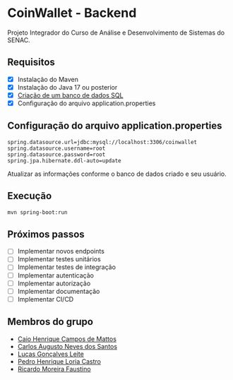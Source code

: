 # CoinWallet - Backend
Projeto Integrador do Curso de Análise e Desenvolvimento de Sistemas do SENAC.

## Requisitos

- [x] Instalação do Maven
- [x] Instalação do Java 17 ou posterior
- [x] [Criação de um banco de dados SQL](https://github.com/caiohcmattos/coin-wallet-banco)
- [x] Configuração do arquivo application.properties

## Configuração do arquivo application.properties

```properties
spring.datasource.url=jdbc:mysql://localhost:3306/coinwallet
spring.datasource.username=root
spring.datasource.password=root
spring.jpa.hibernate.ddl-auto=update
```
Atualizar as informações conforme o banco de dados criado e seu usuário.

## Execução

```bash
mvn spring-boot:run
```

## Próximos passos

- [ ] Implementar novos endpoints
- [ ] Implementar testes unitários
- [ ] Implementar testes de integração
- [ ] Implementar autenticação
- [ ] Implementar autorização
- [ ] Implementar documentação
- [ ] Implementar CI/CD

## Membros do grupo

- [Caio Henrique Campos de Mattos](https://github.com/caiohcmattos)
- [Carlos Augusto Neves dos Santos]()
- [Lucas Gonçalves Leite](https://github.com/luc4sleite)
- [Pedro Henrique Loria Castro]()
- [Ricardo Moreira Faustino](https://github.com/ricfaus)
